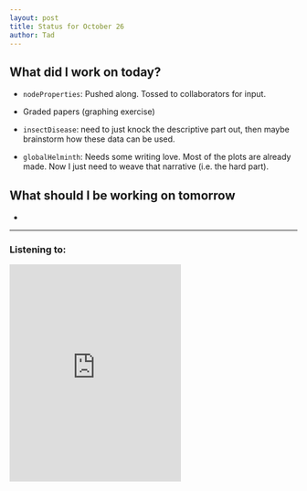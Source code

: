 ```yaml
---
layout: post
title: Status for October 26
author: Tad
---
```



## What did I work on today?

* `nodeProperties`: Pushed along. Tossed to collaborators for input.

* Graded papers (graphing exercise)

* `insectDisease`: need to just knock the descriptive part out, then maybe brainstorm how these data can be used. 

* `globalHelminth`: Needs some writing love. Most of the plots are already made. Now I just need to weave that narrative (i.e. the hard part). 



## What should I be working on tomorrow

* 







---

### Listening to:

<iframe src="https://embed.spotify.com/?uri=spotify:track:06qxoiJwFnadoFmCmWDV3R" width="300" height="380" frameborder="0" allowtransparency="true"></iframe>


<i class="fa fa-code" style="color:pink"> </i>

